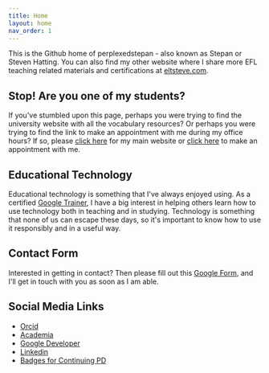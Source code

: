 ```yaml
---
title: Home
layout: home
nav_order: 1
---
```


This is the Github home of perplexedstepan - also known as Stepan or Steven Hatting. You can also find my other website where I share more EFL teaching related materials and certifications at [eltsteve.com]({{https://www.eltsteve.com/}}).

## [](#header-2)Stop! Are you one of my students?

If you've stumbled upon this page, perhaps you were trying to find the university website with all the vocabulary resources? Or perhaps you were trying to find the link to make an appointment with me during my office hours? If so, please [click here]({{https://sites.google.com/ut.edu.sa/steven-hatting/home}}) for my main website or [click here]({{https://calendar.google.com/calendar/u/0/appointments/schedules/AcZssZ02CuLFcDjU4PsJWLxbGa6I7NSSZ4qltfQiZVHLI95klT2pkD4WMyCxoZLayEQk7Nwpp2bZUe2k?gv=true&pli=1}}) to make an appointment with me.

## [](#header-2)Educational Technology

Educational technology is something that I've always enjoyed using. As a certified [Google Trainer]({{https://edudirectory.withgoogle.com/profiles/4802333711007744}}), I have a big interest in helping others learn how to use technology both in teaching and in studying. Technology is something that none of us can escape these days, so it's important to know how to use it responsibly and in a useful way.

## [](#header-2)Contact Form

Interested in getting in contact? Then please fill out this [Google Form]({{https://docs.google.com/forms/d/e/1FAIpQLScFpFV258o24ydkEysGExAfvwU5ieO9jpZDrdvO5Tqcnc08_A/viewform}}), and I'll get in touch with you as soon as I am able.

## [](#header-2)Social Media Links

* [Orcid]({{https://orcid.org/0009-0003-9536-6784}})
* [Academia]({{https://utah.academia.edu/SteveHatting}})
* [Google Developer]({{https://g.dev/steven-hatting}})
* [Linkedin]({{https://www.linkedin.com/in/steve-hatting/}})
* [Badges for Continuing PD]({{https://www.credly.com/users/steven-hatting/badges#}})
